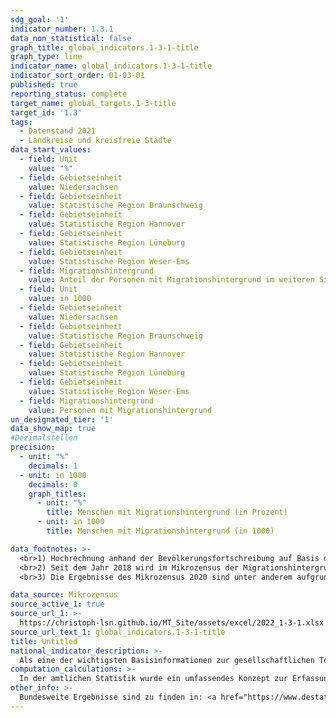 ```yaml
---
sdg_goal: '1'
indicator_number: 1.3.1
data_non_statistical: false
graph_title: global_indicators.1-3-1-title
graph_type: line
indicator_name: global_indicators.1-3-1-title
indicator_sort_order: 01-03-01
published: true
reporting_status: complete
target_name: global_targets.1-3-title
target_id: '1.3'
tags:
  - Datenstand 2021
  - Landkreise und kreisfreie Städte
data_start_values:
  - field: Unit
    value: "%"
  - field: Gebietseinheit
    value: Niedersachsen
  - field: Gebietseinheit
    value: Statistische Region Braunschweig
  - field: Gebietseinheit
    value: Statistische Region Hannover
  - field: Gebietseinheit
    value: Statistische Region Lüneburg
  - field: Gebietseinheit
    value: Statistische Region Weser-Ems
  - field: Migrationshintergrund
    value: Anteil der Personen mit Migrationshintergrund im weiteren Sinne
  - field: Unit
    value: in 1000
  - field: Gebietseinheit
    value: Niedersachsen
  - field: Gebietseinheit
    value: Statistische Region Braunschweig
  - field: Gebietseinheit
    value: Statistische Region Hannover
  - field: Gebietseinheit
    value: Statistische Region Lüneburg
  - field: Gebietseinheit
    value: Statistische Region Weser-Ems
  - field: Migrationshintergrund
    value: Personen mit Migrationshintergrund
un_designated_tier: '1'
data_show_map: true
#Dezimalstellen
precision:
  - unit: "%"
    decimals: 1
  - unit: in 1000
    decimals: 0
    graph_titles:
      - unit: "%"
        title: Menschen mit Migrationshintergrund (in Prozent)
      - unit: in 1000
        title: Menschen mit Migrationshintergrund (in 1000)

data_footnotes: >-
  <br>1) Hochrechnung anhand der Bevölkerungsfortschreibung auf Basis des Zensus 2011. Die Hochrechnung für die Jahre vor 2011 sowie für bislang veröffentlichte Ergebnisse des Mikrozensus 2011-2013 basiert auf den fortgeschriebenen Ergebnissen der Volkszählung 1987. In 2016 erfolgte die Umstellung auf eine neue Mikrozensus-Stichprobe. Ab 2017 wird nur noch die Bevölkerung in Privathaushalten (ohne Gemeinschaftsunterkünfte) ausgewiesen. 2020 erfolgte zuletzt eine umfassende methodische Umstellung der Erhebung. Dadurch ergibt sich jeweils eine eingeschränkte Vergleichbarkeit mit den Vorjahren.
  <br>2) Seit dem Jahr 2018 wird im Mikrozensus der Migrationshintergrund im weiteren Sinne jährlich berichtet. Durch eine rückwirkende Revision der Mikrozensusdaten wird auch für das Jahr 2017 der Migrationshintergrund im weiteren Sinne dargestellt. Die in den Tabellen ab dem Jahr 2017 berichteten Daten zum Migrationshintergrund entsprechen dem Migrationshintergrund im weiteren Sinne, bis 2016 wird der Migrationshintergrund im engeren Sinne abgebildet. Die Vergleichbarkeit zwischen den Jahren ist dadurch eingeschränkt.
  <br>3) Die Ergebnisse des Mikrozensus 2020 sind unter anderem aufgrund methodischer Effekte im Rahmen einer Neugestaltung der Erhebung sowie insbesondere aufgrund der Folgen der Corona-Pandemie in Ihrer Datenqualität eingeschränkt. Auf die Verwendung dieser Ergebnisse wird daher verzichtet. Weitere Informationen zur methodischen Neugestaltung des Mikrozensus ab 2020 und zu den Auswirkungen der Neugestaltung und der Corona-Krise auf die Ergebnisse des Jahres 2020 und 2021 finden Sie auf der  <a href="https://www.destatis.de/DE/Themen/Gesellschaft-Umwelt/Bevoelkerung/Haushalte-Familien/Methoden/mikrozensus-2020.html" target="_blank">Informationsseite des Statistischen Bundesamtes</a>

data_source: Mikrozensus
source_active_1: true
source_url_1: >-
  https://christoph-lsn.github.io/MT_Site/assets/excel/2022_1-3-1.xlsx
source_url_text_1: global_indicators.1-3-1-title
title: Untitled
national_indicator_description: >-
  Als eine der wichtigsten Basisinformationen zur gesellschaftlichen Teilhabe beschreibt dieser Indikator den Einfluss der Migration auf die Gesellschaft. Das Konzept der "Bevölkerung mit Migrationshintergrund" umfasst nicht nur die eigentliche Migration nach Deutschland, sondern schließt auch die Nachkommen der Zugewanderten ein. Die Unterscheidung nach Deutschen und Nichtdeutschen (vgl. Indikator 1.2.1) wird damit erweitert. Eine Person hat nach dem Mikrozensus einen Migrationshintergrund, wenn sie selbst oder mindestens ein Elternteil die deutsche Staatsangehörigkeit nicht durch Geburt besitzt. Die Definition umfasst im Einzelnen folgende Personen : 1. zugewanderte und nicht zugewanderte Ausländer; 2. zugewanderte und nicht zugewanderte Eingebürgerte; 3. (Spät-)Aussiedler; 4. mit deutscher Staatsangehörigkeit geborene Nachkommen. Der Migrationshintergrund kann sich demnach auch ausschließlich aus den Eigenschaften der Eltern ableiten.
computation_calculations: >-
  In der amtlichen Statistik wurde ein umfassendes Konzept zur Erfassung des Migrationshintergrundes erstmals mit dem Mikrozensus 2005 eingeführt. Dazu wurde zusätzlich eine Reihe von Fragen zur Migration aufgenommen, aus denen der Migrationshintergrund abgeleitet wird. Eine vollständige Übertragung auf andere Statistiken außerhalb des Mikrozensus ist aufgrund der Komplexität der Definition nicht möglich. Zur Bestimmung des Migrationshintergrundes wird (1.) nur die Zuwanderung auf das Gebiet der heutigen Bundesrepublik ab 1950 berücksichtigt, um den Großteil der Zuwanderung durch kriegsbedingte Vertreibung nicht einzubeziehen. Zudem werden (2.) auch die Nachkommen der Zugewanderten berücksichtigt, die bereits in der Bundesrepublik geboren wurden und (3.) wird für alle Ausländerinnen und Ausländer sowie für alle Eingebürgerten ein Migrationshintergrund unterstellt. In diesem Bericht wird für die dargestellten Jahre vor 2017 der Migrationshintergrund im engeren Sinne verwendet: Von den Deutschen mit Migrationshintergrund, die seit Geburt Deutsche sind, werden nur jene hinzugezählt, die mit ihren Eltern oder einem Elternteil im selben Haushalt leben. Nur dann liegt die für die Zuordnung entscheidende Elterninformation vor. Für alle Jahre nach 2016 wird der Migrationshintergrund im weiteren Sinne dargestellt: Der Migrationshintergrund im weiteren Sinne kann anhand der Zusatzfragen zum Migrationsstatus der nicht im Haushalt lebenden Eltern ab 2005 in vierjährigem Rhythmus und ab dem Jahr 2017 jährlich dargestellt werden. Die Statistik wird auf Ebene der Landkreise und kreisfreien Städte sowie für die Großstädte Hannover und Göttingen ausgewiesen. Einige kleinere Regionaleinheiten wurden aus stichprobentheoretischen Gründen zusammengefasst: Uelzen und Lüchow-Dannenberg, Emden und Leer sowie Friesland und Wittmund. Im Vergleich zu früheren Veröffentlichungen kann es hier zu Abweichungen kommen, die nicht zwangsläufig auf einen absoluten Bevölkerungsrückgang zurückzuführen sind, sondern auch aufgrund eines statistischen Effektes entstehen können.
other_info: >-
  Bundesweite Ergebnisse sind zu finden in: <a href="https://www.destatis.de" target="_blank">Statistisches Bundesamt</a>: Fachserie 1 Reihe 2.2, Bevölkerung und Erwerbstätigkeit, Bevölkerung mit Migrationshintergrund (erscheint jährlich).
---
```

